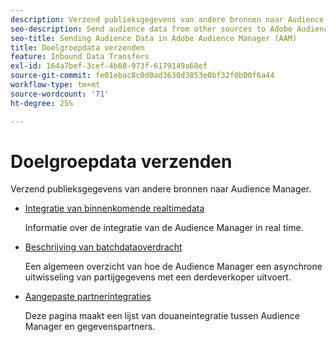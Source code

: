 ```yaml
---
description: Verzend publieksgegevens van andere bronnen naar Audience Manager.
seo-description: Send audience data from other sources to Adobe Audience Manager (AAM).
seo-title: Sending Audience Data in Adobe Audience Manager (AAM)
title: Doelgroepdata verzenden
feature: Inbound Data Transfers
exl-id: 164a7bef-3cef-4b68-973f-6179149a68ef
source-git-commit: fe01ebac8c0d0ad3630d3853e0bf32f0b00f6a44
workflow-type: tm+mt
source-wordcount: '71'
ht-degree: 25%

---
```


# Doelgroepdata verzenden

Verzend publieksgegevens van andere bronnen naar Audience Manager.

* [Integratie van binnenkomende realtimedata](/help/using/integration/sending-audience-data/real-time-data-integration/real-time-tech-specs.md)

   Informatie over de integratie van de Audience Manager in real time.

* [Beschrijving van batchdataoverdracht](/help/using/integration/sending-audience-data/batch-data-transfer-explained/batch-data-transfer-explained.md)

   Een algemeen overzicht van hoe de Audience Manager een asynchrone uitwisseling van partijgegevens met een derdeverkoper uitvoert.

* [Aangepaste partnerintegraties](/help/using/integration/sending-audience-data/custom-partner-integrations.md)

   Deze pagina maakt een lijst van douaneintegratie tussen Audience Manager en gegevenspartners.
